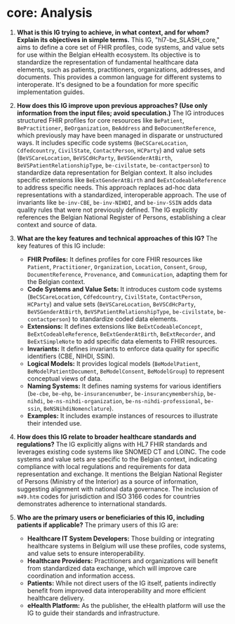 # core: Analysis

1.  **What is this IG trying to achieve, in what context, and for whom? Explain its objectives in simple terms.**
    This IG, "hl7-be_SLASH_core," aims to define a core set of FHIR profiles, code systems, and value sets for use within the Belgian eHealth ecosystem. Its objective is to standardize the representation of fundamental healthcare data elements, such as patients, practitioners, organizations, addresses, and documents. This provides a common language for different systems to interoperate. It's designed to be a foundation for more specific implementation guides.

2.  **How does this IG improve upon previous approaches? (Use only information from the input files; avoid speculation.)**
    The IG introduces structured FHIR profiles for core resources like `BePatient`, `BePractitioner`, `BeOrganization`, `BeAddress` and `BeDocumentReference`, which previously may have been managed in disparate or unstructured ways. It includes specific code systems (`BeCSCareLocation`, `Cdfedcountry`, `CivilState`, `ContactPerson`, `HCParty`) and value sets (`BeVSCareLocation`, `BeVSCdHcParty`, `BeVSGenderAtBirth`, `BeVSPatientRelationshipType`, `be-civilstate`, `be-contactperson`) to standardize data representation for Belgian context. It also includes specific extensions like `BeExtGenderAtBirth` and `BeExtCodeableReference` to address specific needs. This approach replaces ad-hoc data representations with a standardized, interoperable approach. The use of invariants like `be-inv-CBE`, `be-inv-NIHDI`, and `be-inv-SSIN` adds data quality rules that were not previously defined. The IG explicitly references the Belgian National Register of Persons, establishing a clear context and source of data.

3.  **What are the key features and technical approaches of this IG?**
    The key features of this IG include:
    *   **FHIR Profiles:** It defines profiles for core FHIR resources like `Patient`, `Practitioner`, `Organization`, `Location`, `Consent`, `Group`, `DocumentReference`, `Provenance`, and `Communication`, adapting them for the Belgian context.
    *   **Code Systems and Value Sets:** It introduces custom code systems (`BeCSCareLocation`, `Cdfedcountry`, `CivilState`, `ContactPerson`, `HCParty`) and value sets (`BeVSCareLocation`, `BeVSCdHcParty`, `BeVSGenderAtBirth`, `BeVSPatientRelationshipType`, `be-civilstate`, `be-contactperson`) to standardize coded data elements.
    *   **Extensions:** It defines extensions like `BeExtCodeableConcept`, `BeExtCodeableReference`, `BeExtGenderAtBirth`, `BeExtRecorder`, and `BeExtSimpleNote` to add specific data elements to FHIR resources.
    *   **Invariants:** It defines invariants to enforce data quality for specific identifiers (CBE, NIHDI, SSIN).
    *   **Logical Models:** It provides logical models (`BeModelPatient`, `BeModelPatientDocument`, `BeModelConsent`, `BeModelGroup`) to represent conceptual views of data.
     * **Naming Systems:** It defines naming systems for various identifiers (`be-cbe`, `be-ehp`, `be-insurancenumber`, `be-insurancymembership`, `be-nihdi`, `be-ns-nihdi-organization`, `be-ns-nihdi-professional`, `be-ssin`, `BeNSNihdiNomenclature`).
     * **Examples:** It includes example instances of resources to illustrate their intended use.

4.  **How does this IG relate to broader healthcare standards and regulations?**
    The IG explicitly aligns with HL7 FHIR standards and leverages existing code systems like SNOMED CT and LOINC. The code systems and value sets are specific to the Belgian context, indicating compliance with local regulations and requirements for data representation and exchange. It mentions the Belgian National Register of Persons (Ministry of the Interior) as a source of information, suggesting alignment with national data governance. The inclusion of `m49.htm` codes for jurisdiction and ISO 3166 codes for countries demonstrates adherence to international standards.

5.  **Who are the primary users or beneficiaries of this IG, including patients if applicable?**
    The primary users of this IG are:
    *   **Healthcare IT System Developers:** Those building or integrating healthcare systems in Belgium will use these profiles, code systems, and value sets to ensure interoperability.
    *   **Healthcare Providers:** Practitioners and organizations will benefit from standardized data exchange, which will improve care coordination and information access.
    *   **Patients:** While not direct users of the IG itself, patients indirectly benefit from improved data interoperability and more efficient healthcare delivery.
    *   **eHealth Platform:** As the publisher, the eHealth platform will use the IG to guide their standards and infrastructure.
